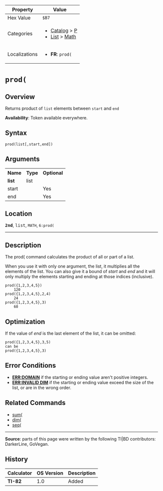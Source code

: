 | Property      | Value |
|---------------|-------|
| Hex Value     | `$B7`|
| Categories    | <ul><li>[Catalog](<../categories/Catalog.md>) > [P](<../categories/Catalog.md#P>)</li><li>[List](<../categories/List.md>) > [Math](<../categories/List.md#Math>)</li></ul> |
| Localizations | <ul><li><b>FR</b>: `prod(`</li></ul> |

# `prod(`

## Overview
Returns product of `list` elements between `start` and `end`


<b>Availability</b>: Token available everywhere.

## Syntax
`prod(list[,start,end])`

## Arguments
<table>
<tr><th>Name</th><th>Type</th><th>Optional</th></tr>

<tr><td><b>list</b></td><td>list</td><td></td></tr>

<tr><td>start</td><td></td><td>Yes</td></tr>

<tr><td>end</td><td></td><td>Yes</td></tr>

</table>

## Location
<tt><kbd><b>2nd</b></kbd></tt>, <kbd>list</kbd>, `MATH`, `6:prod(`
<hr>

## Description

The prod( command calculates the product of all or part of a list.

When you use it with only one argument, the list, it multiplies all the elements of the list. You can also give it a bound of _start_ and _end_ and it will only multiply the elements starting and ending at those indices (inclusive).

```ti-basic
prod({1,2,3,4,5})
    120
prod({1,2,3,4,5},2,4)
    24
prod({1,2,3,4,5},3)
    60
```

## Optimization

If the value of _end_ is the last element of the list, it can be omitted:

```ti-basic
prod({1,2,3,4,5},3,5)
can be
prod({1,2,3,4,5},3)
```

## Error Conditions

*   **[ERR:DOMAIN](errors#domain)** if the starting or ending value aren't positive integers.
*   **[ERR:INVALID DIM](errors#invaliddim)** if the starting or ending value exceed the size of the list, or are in the wrong order.

## Related Commands

*   [sum(](sum\(.md)
*   [dim(](dim\(.md)
*   [seq(](seq\(.md)

* * *

**Source**: parts of this page were written by the following TI|BD contributors: DarkerLine, GoVegan.

## History
| Calculator | OS Version | Description |
|------------|------------|-------------|
| <b>TI-82</b> | 1.0 | Added |


